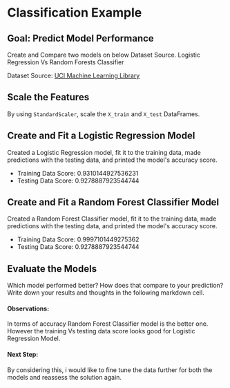 # Classification Example

## Goal: Predict Model Performance
Create and Compare two models on below Dataset Source.
Logistic Regression Vs Random Forests Classifier

Dataset Source: [UCI Machine Learning Library](https://archive.ics.uci.edu/dataset/94/spambase)

## Scale the Features
By using `StandardScaler`, scale the `X_train` and `X_test` DataFrames.

## Create and Fit a Logistic Regression Model
Created a Logistic Regression model, fit it to the training data, made predictions with the testing data, and printed the model's accuracy score.

* Training Data Score: 0.9310144927536231
* Testing Data Score: 0.9278887923544744

## Create and Fit a Random Forest Classifier Model

Created a Random Forest Classifier model, fit it to the training data, made predictions with the testing data, and printed the model's accuracy score.

* Training Data Score: 0.9997101449275362
* Testing Data Score: 0.9278887923544744

## Evaluate the Models

Which model performed better? How does that compare to your prediction? Write down your results and thoughts in the following markdown cell.

#### Observations:
In terms of accuracy Random Forest Classifier model is the better one.
However the training Vs testing data score looks good for Logistic Regression Model.

#### Next Step:
By considering this, i would like to fine tune the data further for both the models and reassess the solution again.



